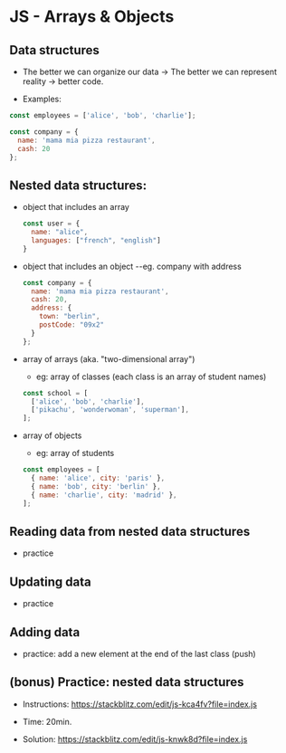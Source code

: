 

# JS - Arrays & Objects

<!--


Consider: 
- this unit can be recorded (self-guided).
- or, prepare a self-guided exercise with hints (can be done in pairs)


Alternative:
- Self-guided
- Tell students to make all the exercises in "Time to practice" (and ask if blocked)
- Time: 1h +

-->



## Data structures

- The better we can organize our data → The better we can represent reality → better code.


- Examples:

```js
const employees = ['alice', 'bob', 'charlie'];

const company = {
  name: 'mama mia pizza restaurant',
  cash: 20
};
```




## Nested data structures:

- object that includes an array

  ```js
  const user = {
    name: "alice",
    languages: ["french", "english"]
  }
  ```

- object that includes an object --eg. company with address

  ```js
  const company = {
    name: 'mama mia pizza restaurant',
    cash: 20,
    address: {
      town: "berlin",
      postCode: "09x2"
    }
  };
  ```

- array of arrays (aka. "two-dimensional array")
  - eg: array of classes (each class is an array of student names)

  ```js
  const school = [
    ['alice', 'bob', 'charlie'],
    ['pikachu', 'wonderwoman', 'superman'],
  ];
  ```


- array of objects 
  - eg: array of students

  ```js
  const employees = [
    { name: 'alice', city: 'paris' },
    { name: 'bob', city: 'berlin' },
    { name: 'charlie', city: 'madrid' },
  ];
  ```



## Reading data from nested data structures
- practice


## Updating data
- practice


## Adding data
- practice: add a new element at the end of the last class (push)



## (bonus) Practice: nested data structures

- Instructions: https://stackblitz.com/edit/js-kca4fv?file=index.js
- Time: 20min.

- Solution: https://stackblitz.com/edit/js-knwk8d?file=index.js




